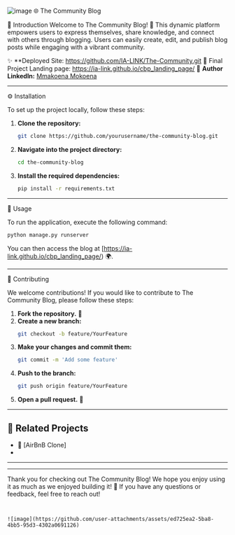 ![image](https://github.com/user-attachments/assets/4d522f83-d49b-455f-8ede-5ac132c748a4)
🌐 The Community Blog

 📖 Introduction
Welcome to The Community Blog! 🎉 This dynamic platform empowers users to express themselves, share knowledge, and connect with others through blogging. Users can easily create, edit, and publish blog posts while engaging with a vibrant community. 

✨ **Deployed Site: https://github.com/IA-LINK/The-Community.git
📝 Final Project Landing page: https://ia-link.github.io/cbp_landing_page/
👤 **Author LinkedIn:** [Mmakoena Mokoena](https://www.linkedin.com/in/mmakoena-mokoena)

---

 ⚙️ Installation

To set up the project locally, follow these steps:

1. **Clone the repository:**
   ```bash
   git clone https://github.com/yourusername/the-community-blog.git
   ```
2. **Navigate into the project directory:**
   ```bash
   cd the-community-blog
   ```
3. **Install the required dependencies:**
   ```bash
   pip install -r requirements.txt
   ```

---

 🚀 Usage

To run the application, execute the following command:
```bash
python manage.py runserver
```
You can then access the blog at [https://ia-link.github.io/cbp_landing_page/) 🌍.

---

🤝 Contributing

We welcome contributions! If you would like to contribute to The Community Blog, please follow these steps:

1. **Fork the repository.** 🍴
2. **Create a new branch:**
   ```bash
   git checkout -b feature/YourFeature
   ```
3. **Make your changes and commit them:**
   ```bash
   git commit -m 'Add some feature'
   ```
4. **Push to the branch:**
   ```bash
   git push origin feature/YourFeature
   ```
5. **Open a pull request.** 🔄

---

## 🔗 Related Projects

- 🌟 [AirBnB Clone]
-

---


---

Thank you for checking out The Community Blog! We hope you enjoy using it as much as we enjoyed building it! 💖 If you have any questions or feedback, feel free to reach out!
```


![image](https://github.com/user-attachments/assets/ed725ea2-5ba8-4bb5-95d3-4302a0691126)


